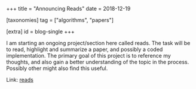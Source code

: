 +++
title = "Announcing Reads"
date = 2018-12-19

[taxonomies]
tag = ["algorithms", "papers"]

[extra]
id = blog-single
+++

I am starting an ongoing project/section here called reads. The task will be to read, highlight and summarize a paper, and possibly a coded implementation. The primary goal of this project is to reference my thoughts, and also gain a better understanding of the topic in the process. Possibly other might also find this useful.
<!-- more -->

Link: [reads](/reads)
